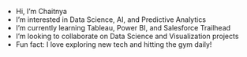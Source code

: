 -  Hi, I’m Chaitnya
-  I’m interested in Data Science, AI, and Predictive Analytics  
-  I’m currently learning Tableau, Power BI, and Salesforce Trailhead  
-  I’m looking to collaborate on Data Science and Visualization projects   
-  Fun fact: I love exploring new tech and hitting the gym daily!  
